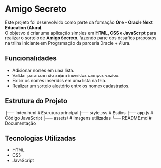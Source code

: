# Amigo Secreto

Este projeto foi desenvolvido como parte da formação **One - Oracle Next Education (Alura)**.  
O objetivo é criar uma aplicação simples em **HTML, CSS e JavaScript** para realizar o sorteio de **Amigo Secreto**, fazendo parte dos desafios propostos na trilha Iniciante em Programação da parceria Oracle + Alura.

## Funcionalidades
- Adicionar nomes em uma lista.  
- Validar para que não sejam inseridos campos vazios.  
- Exibir os nomes inseridos em uma lista na tela.  
- Realizar um sorteio aleatório entre os nomes cadastrados.  

## Estrutura do Projeto
├── index.html # Estrutura principal
├── style.css # Estilos
├── app.js # Código JavaScript
├── assets/ # Imagens utilizadas
└── README.md # Documentação

## Tecnologias Utilizadas
- HTML
- CSS
- JavaScript 
